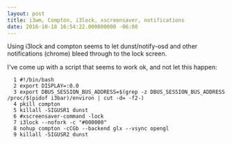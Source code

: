 ```yaml
---
layout: post
title: i3wm, Compton, i3lock, xscreensaver, notifications
date: 2016-10-18 16:54:22.000000000 -06:00
---
```

Using i3lock and compton seems to let dunst/notify-osd and other notifications (chrome) bleed through to the lock screen.

I've come up with a script that seems to work ok, and not let this happen:

```
  1 #!/bin/bash
  2 export DISPLAY=:0.0
  3 export DBUS_SESSION_BUS_ADDRESS=$(grep -z DBUS_SESSION_BUS_ADDRESS /proc/$(pidof i3bar)/environ | cut -d= -f2-)
  4 pkill compton
  5 killall -SIGUSR1 dunst
  6 #xscreensaver-command -lock
  7 i3lock --nofork -c "#000000"
  8 nohup compton -cCGb --backend glx --vsync opengl
  9 killall -SIGUSR2 dunst

```
